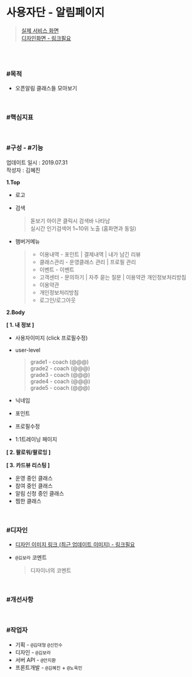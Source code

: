 # 사용자단 - 알림페이지

> [실제 서비스 화면](https://www.modooclass.net/class/user/mypage)  
> [디자인화면 - 링크필요]() 

<br><br>

### #목적
- 오픈알림 클래스들 모아보기
<br>

### #핵심지표

<br>

### #구성 - #기능
업데이트 일시 : 2019.07.31  
작성자 : 김혜진

**1.Top**  

- 로고
- 검색
	> 돋보기 아이콘 클릭시 검색바 나타남  
	> 실시간 인기검색어 1~10위 노출 (홈화면과 동일)

- 햄버거메뉴
	> - 이용내역 - 포인트 | 결제내역 | 내가 남긴 리뷰  
	> - 클래스관리 - 운영클래스 관리 | 프로필 관리  
	> - 이벤트 - 이벤트  
	> - 고객센터 - 문의하기 | 자주 묻는 질문 | 이용약관 개인정보처리방침  
	> - 이용약관  
	> - 개인정보처리방침  
	> - 로그인/로그아웃  

**2.Body**  

**[ 1. 내 정보 ]**
- 사용자이미지 (click 프로필수정)
- user-level
	> grade1 -  coach (@@@)  
	> grade2 -  coach (@@@)  
	> grade3 -  coach (@@@)  
	> grade4 -  coach (@@@)  
	> grade5 -  coach (@@@)  

- 닉네임
- 포인트
- 프로필수정
- 1:1트레이닝 페이지

**[ 2. 팔로워/팔로잉 ]**

**[ 3. 카드뷰 리스팅 ]**

- 운영 중인 클래스
- 참여 중인 클래스
- 알림 신청 중인 클래스
- 찜한 클래스


<br>

### #디자인

- [디자인 이미지 링크 (최근 업데이트 이미지) - 링크필요]()

- `@김보라`  코멘트

  > 디자이너의 코멘트

<br>

### #개선사항


<br>

### #작업자

- 기획 - `@김대형` `@신민수`
- 디자인 - `@김보라`
- 서버 API - `@안지환`
- 프론트개발 - `@김혜진`  + `@노육민`


